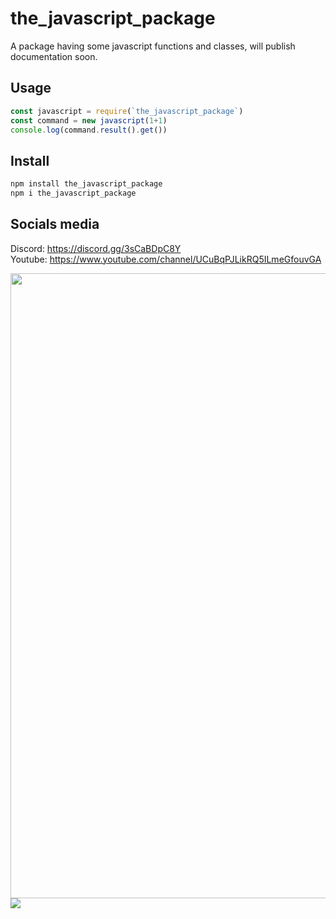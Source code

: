 # the_javascript_package
A package having some javascript functions and classes, will publish documentation soon.

## Usage
```js
const javascript = require(`the_javascript_package`)
const command = new javascript(1+1)
console.log(command.result().get())
```

## Install
```bash
npm install the_javascript_package
npm i the_javascript_package
```

## Socials media
Discord: https://discord.gg/3sCaBDpC8Y</br>
Youtube: https://www.youtube.com/channel/UCuBqPJLikRQ5ILmeGfouvGA

[<img src="https://techvccloud.mediacdn.vn/2018/11/23/js-15429579443112042672363-crop-1542957949936317424252.png" width="1000"/>](https://www.javascript.com/)
[<img src="https://cdn.glitch.me/9f219bf6-43a1-47af-877a-3fdc013f650f%2Fvscode.png?v=1637910236249"/>](https://code.visualstudio.com/)